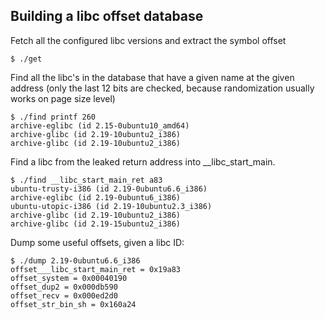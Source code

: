## Building a libc offset database

Fetch all the configured libc versions and extract the symbol offset

    $ ./get

Find all the libc's in the database that have a given name at the given address
(only the last 12 bits are checked, because randomization usually works on page
size level)

    $ ./find printf 260
    archive-eglibc (id 2.15-0ubuntu10_amd64)
    archive-glibc (id 2.19-10ubuntu2_i386)
    archive-glibc (id 2.19-10ubuntu2_i386)

Find a libc from the leaked return address into __libc_start_main.

    $ ./find __libc_start_main_ret a83
    ubuntu-trusty-i386 (id 2.19-0ubuntu6.6_i386)
    archive-eglibc (id 2.19-0ubuntu6_i386)
    ubuntu-utopic-i386 (id 2.19-10ubuntu2.3_i386)
    archive-glibc (id 2.19-10ubuntu2_i386)
    archive-glibc (id 2.19-15ubuntu2_i386)

Dump some useful offsets, given a libc ID:

    $ ./dump 2.19-0ubuntu6.6_i386
    offset___libc_start_main_ret = 0x19a83
    offset_system = 0x00040190
    offset_dup2 = 0x000db590
    offset_recv = 0x000ed2d0
    offset_str_bin_sh = 0x160a24
